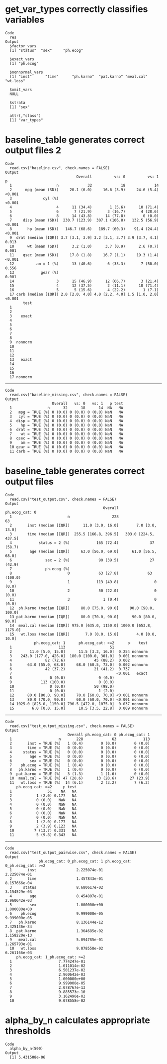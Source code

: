 # get_var_types correctly classifies variables

    Code
      res
    Output
      $factor_vars
      [1] "status"  "sex"     "ph.ecog"
      
      $exact_vars
      [1] "ph.ecog"
      
      $nonnormal_vars
      [1] "inst"      "time"      "ph.karno"  "pat.karno" "meal.cal"  "wt.loss"  
      
      $omit_vars
      NULL
      
      $strata
      [1] "sex"
      
      attr(,"class")
      [1] "var_types"

# baseline_table generates correct output files 2

    Code
      read.csv("baseline.csv", check.names = FALSE)
    Output
                                    Overall          vs: 0          vs: 1      p
      1                    n             32             18             14       
      2      mpg (mean (SD))     20.1 (6.0)     16.6 (3.9)     24.6 (5.4) <0.001
      3              cyl (%)                                              <0.001
      4                    4      11 (34.4)        1 (5.6)      10 (71.4)       
      5                    6       7 (21.9)       3 (16.7)       4 (28.6)       
      6                    8      14 (43.8)      14 (77.8)        0 (0.0)       
      7     disp (mean (SD))  230.7 (123.9)  307.1 (106.8)   132.5 (56.9) <0.001
      8       hp (mean (SD))   146.7 (68.6)   189.7 (60.3)    91.4 (24.4) <0.001
      9  drat (median [IQR]) 3.7 [3.1, 3.9] 3.2 [3.1, 3.7] 3.9 [3.7, 4.1]  0.013
      10      wt (mean (SD))      3.2 (1.0)      3.7 (0.9)      2.6 (0.7)  0.001
      11    qsec (mean (SD))     17.8 (1.8)     16.7 (1.1)     19.3 (1.4) <0.001
      12          am = 1 (%)      13 (40.6)       6 (33.3)       7 (50.0)  0.556
      13            gear (%)                                               0.001
      14                   3      15 (46.9)      12 (66.7)       3 (21.4)       
      15                   4      12 (37.5)       2 (11.1)      10 (71.4)       
      16                   5       5 (15.6)       4 (22.2)        1 (7.1)       
      17 carb (median [IQR]) 2.0 [2.0, 4.0] 4.0 [2.2, 4.0] 1.5 [1.0, 2.0] <0.001
            test
      1         
      2         
      3    exact
      4         
      5         
      6         
      7         
      8         
      9  nonnorm
      10        
      11        
      12        
      13   exact
      14        
      15        
      16        
      17 nonnorm

---

    Code
      read.csv("baseline_missing.csv", check.names = FALSE)
    Output
                         Overall   vs: 0   vs: 1   p test
      1                n      32      18      14  NA   NA
      2   mpg = TRUE (%) 0 (0.0) 0 (0.0) 0 (0.0) NaN   NA
      3   cyl = TRUE (%) 0 (0.0) 0 (0.0) 0 (0.0) NaN   NA
      4  disp = TRUE (%) 0 (0.0) 0 (0.0) 0 (0.0) NaN   NA
      5    hp = TRUE (%) 0 (0.0) 0 (0.0) 0 (0.0) NaN   NA
      6  drat = TRUE (%) 0 (0.0) 0 (0.0) 0 (0.0) NaN   NA
      7    wt = TRUE (%) 0 (0.0) 0 (0.0) 0 (0.0) NaN   NA
      8  qsec = TRUE (%) 0 (0.0) 0 (0.0) 0 (0.0) NaN   NA
      9    am = TRUE (%) 0 (0.0) 0 (0.0) 0 (0.0) NaN   NA
      10 gear = TRUE (%) 0 (0.0) 0 (0.0) 0 (0.0) NaN   NA
      11 carb = TRUE (%) 0 (0.0) 0 (0.0) 0 (0.0) NaN   NA

# baseline_table generates correct output files

    Code
      read.csv("test_output.csv", check.names = FALSE)
    Output
                                                Overall         ph.ecog_cat: 0
      1                         n                   228                     63
      2       inst (median [IQR])      11.0 [3.0, 16.0]        7.0 [3.0, 13.0]
      3       time (median [IQR])  255.5 [166.8, 396.5]   303.0 [224.5, 437.5]
      4            status = 2 (%)            165 (72.4)              37 (58.7)
      5        age (median [IQR])     63.0 [56.0, 69.0]      61.0 [56.5, 68.0]
      6               sex = 2 (%)             90 (39.5)              27 (42.9)
      7               ph.ecog (%)                                             
      8                         0             63 (27.8)             63 (100.0)
      9                         1            113 (49.8)                0 (0.0)
      10                        2             50 (22.0)                0 (0.0)
      11                        3               1 (0.4)                0 (0.0)
      12  ph.karno (median [IQR])     80.0 [75.0, 90.0]     90.0 [90.0, 100.0]
      13 pat.karno (median [IQR])     80.0 [70.0, 90.0]      90.0 [80.0, 90.0]
      14  meal.cal (median [IQR]) 975.0 [635.0, 1150.0] 1000.0 [653.8, 1175.0]
      15   wt.loss (median [IQR])       7.0 [0.0, 15.8]        4.0 [0.0, 10.0]
                 ph.ecog_cat: 1      ph.ecog_cat: >=2      p    test
      1                     113                    51               
      2        11.0 [5.0, 15.0]      11.5 [3.2, 16.0]  0.254 nonnorm
      3    243.0 [177.0, 426.0]  180.0 [100.0, 301.0]  0.001 nonnorm
      4               82 (72.6)             45 (88.2)  0.002        
      5       63.0 [55.0, 68.0]     68.0 [60.5, 73.0]  0.002 nonnorm
      6               42 (37.2)             21 (41.2)  0.737        
      7                                               <0.001   exact
      8                 0 (0.0)               0 (0.0)               
      9             113 (100.0)               0 (0.0)               
      10                0 (0.0)             50 (98.0)               
      11                0 (0.0)               1 (2.0)               
      12      80.0 [80.0, 90.0]     70.0 [60.0, 70.0] <0.001 nonnorm
      13      80.0 [70.0, 90.0]     60.0 [60.0, 70.0] <0.001 nonnorm
      14 1025.0 [825.0, 1150.0] 796.5 [472.0, 1075.0]  0.037 nonnorm
      15        6.0 [0.0, 15.0]      10.5 [3.5, 22.8]  0.009 nonnorm

---

    Code
      read.csv("test_output_missing.csv", check.names = FALSE)
    Output
                                Overall ph.ecog_cat: 0 ph.ecog_cat: 1
      1                     n       228             63            113
      2       inst = TRUE (%)   1 (0.4)        0 (0.0)        0 (0.0)
      3       time = TRUE (%)   0 (0.0)        0 (0.0)        0 (0.0)
      4     status = TRUE (%)   0 (0.0)        0 (0.0)        0 (0.0)
      5        age = TRUE (%)   0 (0.0)        0 (0.0)        0 (0.0)
      6        sex = TRUE (%)   0 (0.0)        0 (0.0)        0 (0.0)
      7    ph.ecog = TRUE (%)   1 (0.4)        0 (0.0)        0 (0.0)
      8   ph.karno = TRUE (%)   1 (0.4)        0 (0.0)        0 (0.0)
      9  pat.karno = TRUE (%)   3 (1.3)        1 (1.6)        0 (0.0)
      10  meal.cal = TRUE (%) 47 (20.6)      13 (20.6)      27 (23.9)
      11   wt.loss = TRUE (%)  14 (6.1)        2 (3.2)        7 (6.2)
         ph.ecog_cat: >=2     p test
      1                51    NA   NA
      2           1 (2.0) 0.177   NA
      3           0 (0.0)   NaN   NA
      4           0 (0.0)   NaN   NA
      5           0 (0.0)   NaN   NA
      6           0 (0.0)   NaN   NA
      7           0 (0.0)   NaN   NA
      8           1 (2.0) 0.177   NA
      9           2 (3.9) 0.123   NA
      10         7 (13.7) 0.331   NA
      11          5 (9.8) 0.343   NA

---

    Code
      read.csv("test_output_pairwise.csv", check.names = FALSE)
    Output
                   ph.ecog_cat: 0_ph.ecog_cat: 1 ph.ecog_cat: 0_ph.ecog_cat: >=2
      1       inst                  2.225074e-01                    2.225074e-01
      2       time                  1.457843e-01                    8.157666e-04
      3     status                  8.680617e-02                    3.154529e-03
      4        age                  8.454807e-01                    2.960642e-03
      5        sex                  1.000000e+00                    1.000000e+00
      6    ph.ecog                  9.999000e-05                    9.999000e-05
      7   ph.karno                  8.136144e-12                    2.425136e-34
      8  pat.karno                  1.364685e-02                    1.158220e-13
      9   meal.cal                  5.094785e-01                    1.265793e-01
      10   wt.loss                  9.078558e-02                    6.261166e-03
         ph.ecog_cat: 1_ph.ecog_cat: >=2
      1                     7.774247e-01
      2                     1.011014e-02
      3                     6.501237e-02
      4                     2.960642e-03
      5                     1.000000e+00
      6                     9.999000e-05
      7                     2.078767e-13
      8                     9.885573e-10
      9                     3.162490e-02
      10                    9.078558e-02

# alpha_by_n calculates appropriate thresholds

    Code
      alpha_by_n(500)
    Output
      [1] 5.431508e-06

